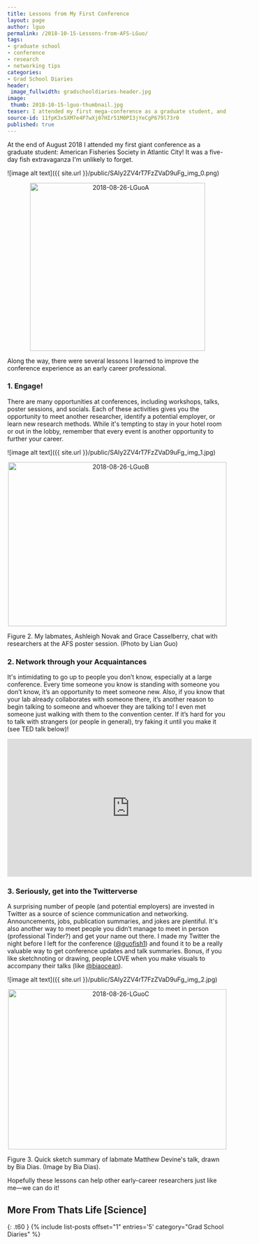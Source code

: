 ```yaml
---
title: Lessons from My First Conference 
layout: page
author: lguo
permalink: /2018-10-15-Lessons-from-AFS-LGuo/
tags:
- graduate school
- conference
- research
- networking tips
categories:
- Grad School Diaries
header:
 image_fullwidth: gradschooldiaries-header.jpg
image:
 thumb: 2018-10-15-lguo-thumbnail.jpg
teaser: I attended my first mega-conference as a graduate student, and I learned a few things along the way...
source-id: 11fpK3xSXM7e4P7wXj07HIr51M0PI3jYeCgP679l73r0
published: true
---
```

At the end of August 2018 I attended my first giant conference as a graduate student: American Fisheries Society in Atlantic City! It was a five-day fish extravaganza I'm unlikely to forget. 

![image alt text]({{ site.url }}/public/SAIy2ZV4rT7FzZVaD9uFg_img_0.png)

<center><a data-flickr-embed="true" data-context="true"  href="https://www.flickr.com/photos/139839751@N06/42505187680/in/dateposted-friend/" title="2018-08-26-LGuoA"><img src="https://farm2.staticflickr.com/1895/42505187680_42bc946367.jpg" width="401" height="384" alt="2018-08-26-LGuoA"></a><script async src="//embedr.flickr.com/assets/client-code.js" charset="utf-8"></script></center>

Along the way, there were several lessons I learned to improve the conference experience as an early career professional. 

<h3>1. Engage!</h3>

There are many opportunities at conferences, including workshops, talks, poster sessions, and socials. Each of these activities gives you the opportunity to meet another researcher, identify a potential employer, or learn new research methods. While it's tempting to stay in your hotel room or out in the lobby, remember that every event is another opportunity to further your career. 

![image alt text]({{ site.url }}/public/SAIy2ZV4rT7FzZVaD9uFg_img_1.jpg)

<center><a data-flickr-embed="true" data-context="true"  href="https://www.flickr.com/photos/139839751@N06/30445755278/in/dateposted-friend/" title="2018-08-26-LGuoB"><img src="https://farm2.staticflickr.com/1861/30445755278_b55185ba1b.jpg" width="500" height="375" alt="2018-08-26-LGuoB"></a><script async src="//embedr.flickr.com/assets/client-code.js" charset="utf-8"></script></center>

Figure 2. My labmates, Ashleigh Novak and Grace Casselberry, chat with researchers at the AFS poster session. (Photo by Lian Guo)

<h3>2. Network through your Acquaintances</h3>

It's intimidating to go up to people you don’t know, especially at a large conference. Every time someone you know is standing with someone you don’t know, it’s an opportunity to meet someone new. Also, if you know that your lab already collaborates with someone there, it’s another reason to begin talking to someone and whoever they are talking to! I even met someone just walking with them to the convention center. If it’s hard for you to talk with strangers (or people in general), try faking it until you make it (see TED talk below)!

<iframe width="560" height="315" src="https://www.youtube.com/embed/RVmMeMcGc0Y" frameborder="0" allow="autoplay; encrypted-media" allowfullscreen></iframe>

<h3>3. Seriously, get into the Twitterverse</h3>

A surprising number of people (and potential employers) are invested in Twitter as a source of science communication and networking. Announcements, jobs, publication summaries, and jokes are plentiful. It's also another way to meet people you didn’t manage to meet in person (professional Tinder?) and get your name out there. I made my Twitter the night before I left for the conference ([@guofish1](https://twitter.com/guofish1)) and found it to be a really valuable way to get conference updates and talk summaries. Bonus, if you like sketchnoting or drawing, people LOVE when you make visuals to accompany their talks (like [@biaocean](https://twitter.com/biaocean)). 

![image alt text]({{ site.url }}/public/SAIy2ZV4rT7FzZVaD9uFg_img_2.jpg)

<center><a data-flickr-embed="true" data-context="true"  href="https://www.flickr.com/photos/139839751@N06/30445755318/in/dateposted-friend/" title="2018-08-26-LGuoC"><img src="https://farm2.staticflickr.com/1878/30445755318_bec77cd46f.jpg" width="500" height="366" alt="2018-08-26-LGuoC"></a><script async src="//embedr.flickr.com/assets/client-code.js" charset="utf-8"></script></center>

Figure 3. Quick sketch summary of labmate Matthew Devine's talk, drawn by Bia Dias. (Image by Bia Dias).

Hopefully these lessons can help other early-career researchers just like me—we can do it! 

## More From Thats Life [Science]
{: .t60 }
{% include list-posts offset="1" entries='5' category="Grad School Diaries" %}
